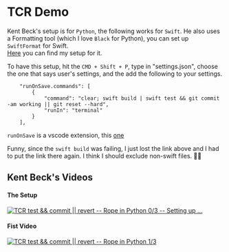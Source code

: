# TCR Demo

Kent Beck's setup is for `Python`, the following works for `Swift`.
He also uses a Formatting tool (which I love `Black` for Python), you can set up `SwiftFormat` for Swift.</br>
[Here](https://github.com/TheAlienMann/SwiftLintingConfig) you can find my setup for it.

To have this setup, hit the `CMD + Shift + P`, type in "settings.json", choose the one that says user's settings, and the add the following to your settings.

```
    "runOnSave.commands": [
        {
            "command": "clear; swift build | swift test && git commit -am working || git reset --hard",
            "runIn": "terminal"
        }
    ],
```

`runOnSave` is a vscode extension, this [one](https://marketplace.visualstudio.com/items?itemName=pucelle.run-on-save)

Funny, since the `swift build` was failing, I just lost the link above and I had to put the link there again. I think I should exclude non-swift files. 🤦‍♂️

## Kent Beck's Videos

#### The Setup

[![TCR test && commit || revert -- Rope in Python 0/3 -- Setting up ...](http://img.youtube.com/vi/tnO2Mos0RjU/0.jpg)](http://www.youtube.com/watch?v=tnO2Mos0RjU "TCR test && commit || revert -- Rope in Python 0/3 -- Setting up ...")

#### Fist Video

[![TCR test && commit || revert -- Rope in Python 1/3](http://img.youtube.com/vi/Aof0F9DvTFg/0.jpg)](http://www.youtube.com/watch?v=Aof0F9DvTFg "TCR test && commit || revert -- Rope in Python 1/3")
